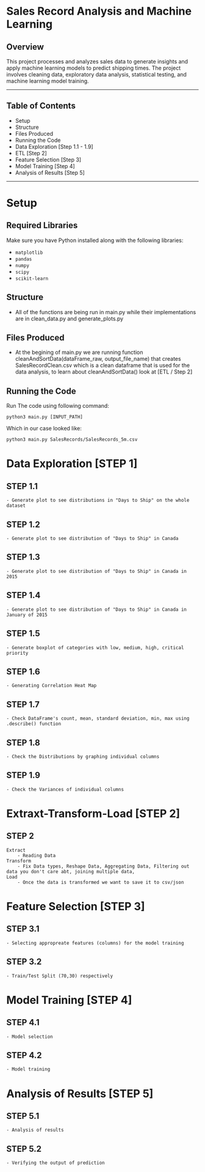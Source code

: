 # Sales Record Analysis and Machine Learning
## **Overview** 
This project processes and analyzes sales data to generate insights and apply machine learning models to predict shipping times. The project involves cleaning data, exploratory data analysis, statistical testing, and machine learning model training.

---

## Table of Contents 
- Setup
- Structure
- Files Produced
- Running the Code
- Data Exploration  [Step 1.1 - 1.9]  
- ETL [Step 2]
- Feature Selection  [Step 3]
- Model Training  [Step 4]
- Analysis of Results [Step 5]

---

# Setup #
## **Required Libraries** 
Make sure you have Python installed along with the following libraries:
- `matplotlib`
- `pandas`
- `numpy`
- `scipy`
- `scikit-learn`

## **Structure** 
- All of the functions are being run in main.py while their implementations are in clean_data.py and generate_plots.py 

## **Files Produced** 
- At the begining of main.py we are running function cleanAndSortData(dataFrame_raw, output_file_name) that creates SalesRecordClean.csv
which is a clean dataframe that is used for the data analysis, to learn about cleanAndSortData() look at [ETL / Step 2]


## **Running the Code** 
Run The code using following command:
```
python3 main.py [INPUT_PATH]
```
Which in our case looked like:
```
python3 main.py SalesRecords/SalesRecords_5m.csv
```

# Data Exploration [STEP 1] 
## **STEP 1.1** 
    - Generate plot to see distributions in "Days to Ship" on the whole dataset

## **STEP 1.2**
    - Generate plot to see distribution of "Days to Ship" in Canada

## **STEP 1.3**
    - Generate plot to see distribution of "Days to Ship" in Canada in 2015

## **STEP 1.4** 
    - Generate plot to see distribution of "Days to Ship" in Canada in January of 2015

## **STEP 1.5** 
    - Generate boxplot of categories with low, medium, high, critical priority 

## **STEP 1.6** 
    - Generating Correlation Heat Map 

## **STEP 1.7**
    - Check DataFrame's count, mean, standard deviation, min, max using .describe() function

## **STEP 1.8**
    - Check the Distributions by graphing individual columns

## **STEP 1.9**
    - Check the Variances of individual columns


# Extraxt-Transform-Load [STEP 2] 
## **STEP 2**
    Extract
        - Reading Data
    Transform
        - Fix Data types, Reshape Data, Aggregating Data, Filtering out data you don't care abt, joining multiple data, 
    Load
        - Once the data is transformed we want to save it to csv/json


# Feature Selection [STEP 3] 
## **STEP 3.1**
    - Selecting appropreate features (columns) for the model training

## **STEP 3.2**
    - Train/Test Split (70,30) respectively

# Model Training [STEP 4]
## **STEP 4.1** 
    - Model selection

## **STEP 4.2**
    - Model training


# Analysis of Results [STEP 5]
## **STEP 5.1** 
    - Analysis of results

## **STEP 5.2**
    - Verifying the output of prediction



    

    




